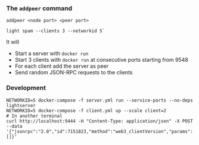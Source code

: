 ### The `addpeer` command

```
addpeer <node port> <peer port>
```


```
light spam --clients 3 --networkid 5`
```
It will
- Start a server with `docker run`
- Start 3 clients with `docker run` at consecutive ports starting from 9548
- For each client add the server as peer
- Send random JSON-RPC requests to the clients 

### Development
```
NETWORKID=5 docker-compose -f server.yml run --service-ports --no-deps lightserver
NETWORKID=5 docker-compose -f client.yml up --scale client=2
# In another terminal
curl http://localhost:9444 -H "Content-Type: application/json" -X POST --data '{"jsonrpc":"2.0","id":7151823,"method":"web3_clientVersion","params":[]}'
```